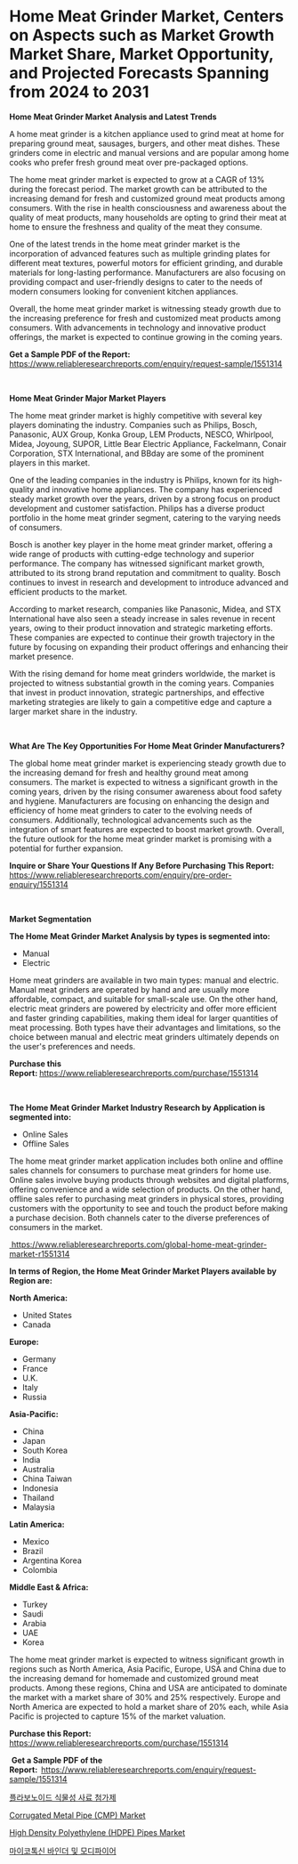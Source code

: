 <p><h1>Home Meat Grinder Market, Centers on Aspects such as Market Growth Market Share, Market Opportunity, and Projected Forecasts Spanning from 2024 to 2031</h1></p><p><strong>Home Meat Grinder Market Analysis and Latest Trends</strong></p>
<p><p>A home meat grinder is a kitchen appliance used to grind meat at home for preparing ground meat, sausages, burgers, and other meat dishes. These grinders come in electric and manual versions and are popular among home cooks who prefer fresh ground meat over pre-packaged options.</p><p>The home meat grinder market is expected to grow at a CAGR of 13% during the forecast period. The market growth can be attributed to the increasing demand for fresh and customized ground meat products among consumers. With the rise in health consciousness and awareness about the quality of meat products, many households are opting to grind their meat at home to ensure the freshness and quality of the meat they consume.</p><p>One of the latest trends in the home meat grinder market is the incorporation of advanced features such as multiple grinding plates for different meat textures, powerful motors for efficient grinding, and durable materials for long-lasting performance. Manufacturers are also focusing on providing compact and user-friendly designs to cater to the needs of modern consumers looking for convenient kitchen appliances.</p><p>Overall, the home meat grinder market is witnessing steady growth due to the increasing preference for fresh and customized meat products among consumers. With advancements in technology and innovative product offerings, the market is expected to continue growing in the coming years.</p></p>
<p><strong>Get a Sample PDF of the Report:&nbsp;</strong> <a href="https://www.reliableresearchreports.com/enquiry/request-sample/1551314">https://www.reliableresearchreports.com/enquiry/request-sample/1551314</a></p>
<p>&nbsp;</p>
<p><strong>Home Meat Grinder Major Market Players</strong></p>
<p><p>The home meat grinder market is highly competitive with several key players dominating the industry. Companies such as Philips, Bosch, Panasonic, AUX Group, Konka Group, LEM Products, NESCO, Whirlpool, Midea, Joyoung, SUPOR, Little Bear Electric Appliance, Fackelmann, Conair Corporation, STX International, and BBday are some of the prominent players in this market.</p><p>One of the leading companies in the industry is Philips, known for its high-quality and innovative home appliances. The company has experienced steady market growth over the years, driven by a strong focus on product development and customer satisfaction. Philips has a diverse product portfolio in the home meat grinder segment, catering to the varying needs of consumers.</p><p>Bosch is another key player in the home meat grinder market, offering a wide range of products with cutting-edge technology and superior performance. The company has witnessed significant market growth, attributed to its strong brand reputation and commitment to quality. Bosch continues to invest in research and development to introduce advanced and efficient products to the market.</p><p>According to market research, companies like Panasonic, Midea, and STX International have also seen a steady increase in sales revenue in recent years, owing to their product innovation and strategic marketing efforts. These companies are expected to continue their growth trajectory in the future by focusing on expanding their product offerings and enhancing their market presence.</p><p>With the rising demand for home meat grinders worldwide, the market is projected to witness substantial growth in the coming years. Companies that invest in product innovation, strategic partnerships, and effective marketing strategies are likely to gain a competitive edge and capture a larger market share in the industry.</p></p>
<p>&nbsp;</p>
<p><strong>What Are The Key Opportunities For Home Meat Grinder Manufacturers?</strong></p>
<p><p>The global home meat grinder market is experiencing steady growth due to the increasing demand for fresh and healthy ground meat among consumers. The market is expected to witness a significant growth in the coming years, driven by the rising consumer awareness about food safety and hygiene. Manufacturers are focusing on enhancing the design and efficiency of home meat grinders to cater to the evolving needs of consumers. Additionally, technological advancements such as the integration of smart features are expected to boost market growth. Overall, the future outlook for the home meat grinder market is promising with a potential for further expansion.</p></p>
<p><strong>Inquire or Share Your Questions If Any Before Purchasing This Report:</strong> <a href="https://www.reliableresearchreports.com/enquiry/pre-order-enquiry/1551314">https://www.reliableresearchreports.com/enquiry/pre-order-enquiry/1551314</a></p>
<p>&nbsp;</p>
<p><strong>Market Segmentation</strong></p>
<p><strong>The Home Meat Grinder Market Analysis by types is segmented into:</strong></p>
<p><ul><li>Manual</li><li>Electric</li></ul></p>
<p><p>Home meat grinders are available in two main types: manual and electric. Manual meat grinders are operated by hand and are usually more affordable, compact, and suitable for small-scale use. On the other hand, electric meat grinders are powered by electricity and offer more efficient and faster grinding capabilities, making them ideal for larger quantities of meat processing. Both types have their advantages and limitations, so the choice between manual and electric meat grinders ultimately depends on the user's preferences and needs.</p></p>
<p><strong>Purchase this Report:&nbsp;</strong><a href="https://www.reliableresearchreports.com/purchase/1551314">https://www.reliableresearchreports.com/purchase/1551314</a></p>
<p>&nbsp;</p>
<p><strong>The Home Meat Grinder Market Industry Research by Application is segmented into:</strong></p>
<p><ul><li>Online Sales</li><li>Offline Sales</li></ul></p>
<p><p>The home meat grinder market application includes both online and offline sales channels for consumers to purchase meat grinders for home use. Online sales involve buying products through websites and digital platforms, offering convenience and a wide selection of products. On the other hand, offline sales refer to purchasing meat grinders in physical stores, providing customers with the opportunity to see and touch the product before making a purchase decision. Both channels cater to the diverse preferences of consumers in the market.</p></p>
<p><a href="https://www.reliableresearchreports.com/global-home-meat-grinder-market-r1551314">&nbsp;https://www.reliableresearchreports.com/global-home-meat-grinder-market-r1551314</a></p>
<p><strong>In terms of Region, the Home Meat Grinder Market Players available by Region are:</strong></p>
<p>
    <p> <strong> North America: </strong>
        <ul>
            <li>United States</li>
            <li>Canada</li>
        </ul>
        </p> 
    <p> <strong> Europe: </strong>
        <ul>
            <li>Germany</li>
            <li>France</li>
            <li>U.K.</li>
            <li>Italy</li>
            <li>Russia</li>
        </ul>
        </p> 
    <p> <strong> Asia-Pacific: </strong>
        <ul>
            <li>China</li>
            <li>Japan</li>
            <li>South Korea</li>
            <li>India</li>
            <li>Australia</li>
            <li>China Taiwan</li>
            <li>Indonesia</li>
            <li>Thailand</li>
            <li>Malaysia</li>
        </ul>
        </p> 
    <p> <strong> Latin America: </strong>
        <ul>
            <li>Mexico</li>
            <li>Brazil</li>
            <li>Argentina Korea</li>
            <li>Colombia</li>
        </ul>
        </p> 
    <p> <strong> Middle East & Africa: </strong>
        <ul>
            <li>Turkey</li>
            <li>Saudi</li>
            <li>Arabia</li>
            <li>UAE</li>
            <li>Korea</li>
        </ul>
    </p>
    </p>
<p><p>The home meat grinder market is expected to witness significant growth in regions such as North America, Asia Pacific, Europe, USA and China due to the increasing demand for homemade and customized ground meat products. Among these regions, China and USA are anticipated to dominate the market with a market share of 30% and 25% respectively. Europe and North America are expected to hold a market share of 20% each, while Asia Pacific is projected to capture 15% of the market valuation.</p></p>
<p><strong>Purchase this Report: </strong><a href="https://www.reliableresearchreports.com/purchase/1551314">https://www.reliableresearchreports.com/purchase/1551314</a></p>
<p>&nbsp;<strong>Get a Sample PDF of the Report:&nbsp;&nbsp;</strong><a href="https://www.reliableresearchreports.com/enquiry/request-sample/1551314">https://www.reliableresearchreports.com/enquiry/request-sample/1551314</a></p>
<p><strong></strong></p>
<p><p><a href="https://github.com/hook46569/Market-Research-Report-List-1/blob/main/2442950147185.md">플라보노이드 식물성 사료 첨가제</a></p><p><a href="https://github.com/mhrnetwork1/Market-Research-Report-List-1/blob/main/corrugated-metal-pipe-cmp-market.md">Corrugated Metal Pipe (CMP) Market</a></p><p><a href="https://github.com/khadijahesham19/Market-Research-Report-List-1/blob/main/high-density-polyethylene-hdpe-pipes-market.md">High Density Polyethylene (HDPE) Pipes Market</a></p><p><a href="https://github.com/JeromeRtyau89966/Market-Research-Report-List-2/blob/main/8777034147184.md">마이코톡신 바인더 및 모디파이어</a></p></p>